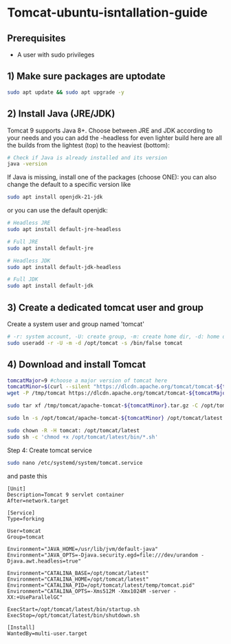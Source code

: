 # Tomcat-ubuntu-isntallation-guide

## Prerequisites
- A user with sudo privileges


## 1) Make sure packages are uptodate 

```bash
sudo apt update && sudo apt upgrade -y
```

## 2) Install Java (JRE/JDK)
Tomcat 9 supports Java 8+. Choose between JRE and JDK according to your needs and you can add the -headless for even lighter build
here are all the builds from the lightest (top) to the heaviest (bottom):

```bash
# Check if Java is already installed and its version
java -version
```

If Java is missing, install one of the packages (choose ONE):
you can also change the default to a specific version like 
```bash
sudo apt install openjdk-21-jdk
```
or you can use the default openjdk:
```bash
# Headless JRE
sudo apt install default-jre-headless

# Full JRE
sudo apt install default-jre

# Headless JDK
sudo apt install default-jdk-headless

# Full JDK
sudo apt install default-jdk
```


## 3) Create a dedicated tomcat user and group
Create a system user and group named 'tomcat'
```bash
# -r: system account, -U: create group, -m: create home dir, -d: home dir, -s: shell
sudo useradd -r -U -m -d /opt/tomcat -s /bin/false tomcat
```

## 4) Download and install Tomcat

```bash
tomcatMajor=9 #choose a major version of tomcat here
tomcatMinor=$(curl --silent "https://dlcdn.apache.org/tomcat/tomcat-${tomcatMajor}/" | grep -oP "v${tomcatMajor}\.\d+\.\d+" | sort -V | tail -n 1 | sed 's/^v//')
wget -P /tmp/tomcat https://dlcdn.apache.org/tomcat/tomcat-${tomcatMajor}/v${tomcatMinor}/bin/apache-tomcat-${tomcatMinor}.tar.gz
```

```bash
sudo tar xf /tmp/tomcat/apache-tomcat-${tomcatMinor}.tar.gz -C /opt/tomcat
```


```bash
sudo ln -s /opt/tomcat/apache-tomcat-${tomcatMinor} /opt/tomcat/latest
```


```bash
sudo chown -R -H tomcat: /opt/tomcat/latest
sudo sh -c 'chmod +x /opt/tomcat/latest/bin/*.sh'
```


Step 4: Create tomcat service
```bash
sudo nano /etc/systemd/system/tomcat.service
```
and paste this

```
[Unit]
Description=Tomcat 9 servlet container
After=network.target

[Service]
Type=forking

User=tomcat
Group=tomcat

Environment="JAVA_HOME=/usr/lib/jvm/default-java"
Environment="JAVA_OPTS=-Djava.security.egd=file:///dev/urandom -Djava.awt.headless=true"

Environment="CATALINA_BASE=/opt/tomcat/latest"
Environment="CATALINA_HOME=/opt/tomcat/latest"
Environment="CATALINA_PID=/opt/tomcat/latest/temp/tomcat.pid"
Environment="CATALINA_OPTS=-Xms512M -Xmx1024M -server -XX:+UseParallelGC"

ExecStart=/opt/tomcat/latest/bin/startup.sh
ExecStop=/opt/tomcat/latest/bin/shutdown.sh

[Install]
WantedBy=multi-user.target
```

